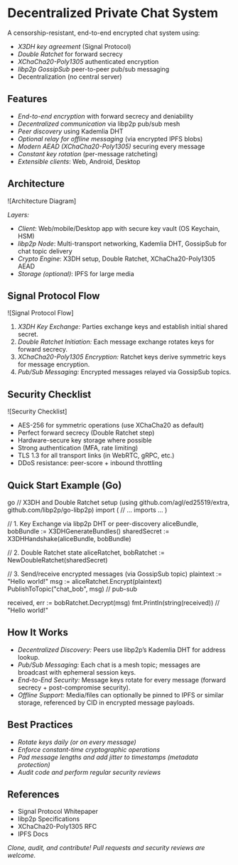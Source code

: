 # Decentralized Private Chat System

A censorship-resistant, end-to-end encrypted chat system using:

- *X3DH key agreement* (Signal Protocol)
- *Double Ratchet* for forward secrecy
- *XChaCha20-Poly1305* authenticated encryption
- *libp2p GossipSub* peer-to-peer pub/sub messaging
- Decentralization (no central server)

## Features

- *End-to-end encryption* with forward secrecy and deniability
- *Decentralized communication* via libp2p pub/sub mesh
- *Peer discovery* using Kademlia DHT
- *Optional relay for offline messaging* (via encrypted IPFS blobs)
- *Modern AEAD (XChaCha20-Poly1305)* securing every message
- *Constant key rotation* (per-message ratcheting)
- *Extensible clients*: Web, Android, Desktop

## Architecture

![Architecture Diagram]

*Layers:*

- *Client*: Web/mobile/Desktop app with secure key vault (OS Keychain, HSM)
- *libp2p Node*: Multi-transport networking, Kademlia DHT, GossipSub for chat topic delivery
- *Crypto Engine*: X3DH setup, Double Ratchet, XChaCha20-Poly1305 AEAD
- *Storage (optional)*: IPFS for large media

## Signal Protocol Flow

![Signal Protocol Flow]

1. *X3DH Key Exchange:* Parties exchange keys and establish initial shared secret.
2. *Double Ratchet Initiation:* Each message exchange rotates keys for forward secrecy.
3. *XChaCha20-Poly1305 Encryption:* Ratchet keys derive symmetric keys for message encryption.
4. *Pub/Sub Messaging:* Encrypted messages relayed via GossipSub topics.

## Security Checklist

![Security Checklist]

- AES-256 for symmetric operations (use XChaCha20 as default)
- Perfect forward secrecy (Double Ratchet step)
- Hardware-secure key storage where possible
- Strong authentication (MFA, rate limiting)
- TLS 1.3 for all transport links (in WebRTC, gRPC, etc.)
- DDoS resistance: peer-score + inbound throttling

## Quick Start Example (Go)

go
// X3DH and Double Ratchet setup (using github.com/agl/ed25519/extra, github.com/libp2p/go-libp2p)
import (
    // ... imports ...
)

// 1. Key Exchange via libp2p DHT or peer-discovery
aliceBundle, bobBundle := X3DHGenerateBundles()
sharedSecret := X3DHHandshake(aliceBundle, bobBundle)

// 2. Double Ratchet state
aliceRatchet, bobRatchet := NewDoubleRatchet(sharedSecret)

// 3. Send/receive encrypted messages (via GossipSub topic)
plaintext := "Hello world!"
msg := aliceRatchet.Encrypt(plaintext)
PublishToTopic("chat_bob", msg) // pub-sub

received, err := bobRatchet.Decrypt(msg)
fmt.Println(string(received)) // "Hello world!"


## How It Works

- *Decentralized Discovery:* Peers use libp2p’s Kademlia DHT for address lookup.
- *Pub/Sub Messaging:* Each chat is a mesh topic; messages are broadcast with ephemeral session keys.
- *End-to-End Security:* Message keys rotate for every message (forward secrecy + post-compromise security).
- *Offline Support:* Media/files can optionally be pinned to IPFS or similar storage, referenced by CID in encrypted message payloads.

## Best Practices

- *Rotate keys daily (or on every message)*
- *Enforce constant-time cryptographic operations*
- *Pad message lengths and add jitter to timestamps (metadata protection)*
- *Audit code and perform regular security reviews*

## References

- Signal Protocol Whitepaper
- libp2p Specifications
- XChaCha20-Poly1305 RFC
- IPFS Docs

*Clone, audit, and contribute! Pull requests and security reviews are welcome.*
